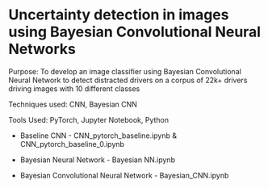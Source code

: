 # Uncertainty detection in images using Bayesian Convolutional Neural Networks

Purpose: To develop an image classifier using Bayesian Convolutional Neural Network to detect distracted drivers on a corpus of 22k+ drivers driving images with 10 different classes

Techniques used: CNN, Bayesian CNN

Tools Used: PyTorch, Jupyter Notebook, Python

* Baseline CNN - CNN_pytorch_baseline.ipynb & CNN_pytorch_baseline_0.ipynb

* Bayesian Neural Network - Bayesian NN.ipynb

* Bayesian Convolutional Neural Network - Bayesian_CNN.ipynb
